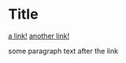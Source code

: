 # Title

[a link!](https://something.com)
[another link!](some-page.html)

some paragraph text after the link